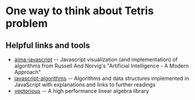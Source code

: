# One way to think about Tetris problem

## Helpful links and tools
+ [aima-javascript](https://github.com/aimacode/aima-javascript) -- Javascript visualization (and implementation) of algorithms from Russell And Norvig's "Artificial Intelligence - A Modern Approach"
+ [javascript-algorithms](https://github.com/trekhleb/javascript-algorithms) -- Algorithms and data structures implemented in JavaScript with explanations and links to further readings
+ [vectorious](https://github.com/mateogianolio/vectorious) -- A high performance linear algebra library

